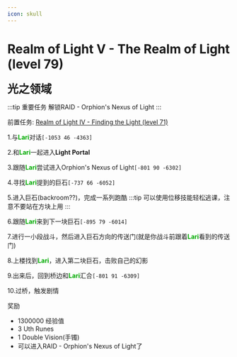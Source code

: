 ```yaml
---
icon: skull
---
```


# Realm of Light V - The Realm of Light (level 79)
<span style="font-size: 25px;">**光之领域**</span>

:::tip 重要任务
解锁RAID - Orphion's Nexus of Light
:::

前置任务: [Realm of Light IV - Finding the Light (level 71)](/quests/lvl71-80/level%2071%20-%20realm%20of%20light%20iv%20-%20finding%20the%20light.html)

1.与<font color=00AA00>**Lari**</font>对话`[-1053 46 -4363]`

2.和<font color=00AA00>**Lari**</font>一起进入**Light Portal**

3.跟随<font color=00AA00>**Lari**</font>尝试进入Orphion's Nexus of Light`[-801 90 -6302]`

4.寻找<font color=00AA00>**Lari**</font>提到的巨石`[-737 66 -6052]`

5.进入巨石(backroom??)，完成一系列跑酷
:::tip
可以使用位移技能轻松逃课，注意不要站在方块上用
:::

6.跟随<font color=00AA00>**Lari**</font>来到下一块巨石`[-895 79 -6014]`

7.进行一小段战斗，然后进入巨石方向的传送门(就是你战斗前跟着<font color=00AA00>**Lari**</font>看到的传送门)

8.上楼找到<font color=00AA00>**Lari**</font>，进入第二块巨石，击败自己的幻影

9.出来后，回到桥边和<font color=00AA00>**Lari**</font>汇合`[-801 91 -6309]`

10.过桥，触发剧情

奖励
+ 1300000 经验值
+ 3 Uth Runes
+ 1 Double Vision(手镯)
+ 可以进入RAID - Orphion's Nexus of Light了

